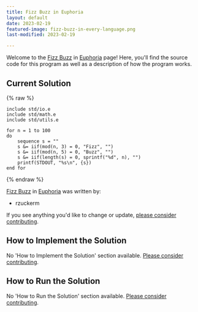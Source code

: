 ```yaml
---
title: Fizz Buzz in Euphoria
layout: default
date: 2023-02-19
featured-image: fizz-buzz-in-every-language.png
last-modified: 2023-02-19

---
```


Welcome to the [Fizz Buzz](https://sampleprograms.io/projects/fizz-buzz) in [Euphoria](https://sampleprograms.io/languages/euphoria) page! Here, you'll find the source code for this program as well as a description of how the program works.

## Current Solution

{% raw %}

```euphoria
include std/io.e
include std/math.e
include std/utils.e

for n = 1 to 100
do
    sequence s = ""
    s &= iif(mod(n, 3) = 0, "Fizz", "")
    s &= iif(mod(n, 5) = 0, "Buzz", "")
    s &= iif(length(s) = 0, sprintf("%d", n), "")
    printf(STDOUT, "%s\n", {s})
end for
```

{% endraw %}

[Fizz Buzz](https://sampleprograms.io/projects/fizz-buzz) in [Euphoria](https://sampleprograms.io/languages/euphoria) was written by:

- rzuckerm

If you see anything you'd like to change or update, [please consider contributing](https://github.com/TheRenegadeCoder/sample-programs).

## How to Implement the Solution

No 'How to Implement the Solution' section available. [Please consider contributing](https://github.com/TheRenegadeCoder/sample-programs-website).

## How to Run the Solution

No 'How to Run the Solution' section available. [Please consider contributing](https://github.com/TheRenegadeCoder/sample-programs-website).